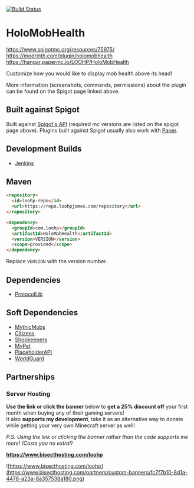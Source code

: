[![Build Status](https://ci.loohpjames.com/job/HoloMobHealth/badge/icon)](https://ci.loohpjames.com/job/HoloMobHealth/)
# HoloMobHealth

https://www.spigotmc.org/resources/75975/<br>
https://modrinth.com/plugin/holomobhealth<br>
https://hangar.papermc.io/LOOHP/HoloMobHealth

Customize how you would like to display mob health above its head!

More information (screenshots, commands, permissions) about the plugin can be found on the Spigot page linked above.

## Built against Spigot
Built against [Spigot's API](https://www.spigotmc.org/wiki/buildtools/) (required mc versions are listed on the spigot page above).
Plugins built against Spigot usually also work with [Paper](https://papermc.io/).

## Development Builds

- [Jenkins](https://ci.loohpjames.com/job/HoloMobHealth/)

## Maven
```html
<repository>
  <id>loohp-repo</id>
  <url>https://repo.loohpjames.com/repository</url>
</repository>
```
```html
<dependency>
  <groupId>com.loohp</groupId>
  <artifactId>HoloMobHealth</artifactId>
  <version>VERSION</version>
  <scope>provided</scope>
</dependency>
```
Replace `VERSION` with the version number.

## Dependencies 

- [ProtocolLib](https://www.spigotmc.org/resources/protocollib.1997/)

## Soft Dependencies

- [MythicMobs](https://mythicmobs.net/index.php)
- [Citizens](https://www.spigotmc.org/resources/citizens.13811/)
- [Shopkeepers](https://dev.bukkit.org/projects/shopkeepers)
- [MyPet](https://wiki.mypet-plugin.de/)
- [PlaceholderAPI](https://www.spigotmc.org/resources/placeholderapi.6245/)
- [WorldGuard](https://www.enginehub.org/worldguard/)

## Partnerships

### Server Hosting
**Use the link or click the banner** below to **get a 25% discount off** your first month when buying any of their gaming servers!<br>
It also **supports my development**, take it as an alternative way to donate while getting your very own Minecraft server as well!

*P.S. Using the link or clicking the banner rather than the code supports me more! (Costs you no extra!)*

**https://www.bisecthosting.com/loohp**

![https://www.bisecthosting.com/loohp](https://www.bisecthosting.com/partners/custom-banners/fc7f7b10-8d1a-4478-a23a-8a357538a180.png)
